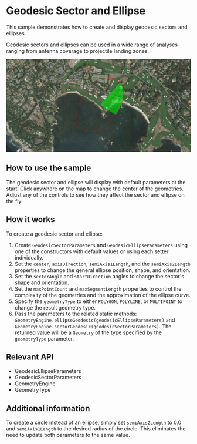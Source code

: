 <h1>Geodesic Sector and Ellipse</h1>

<p>This sample demonstrates how to create and display geodesic sectors and ellipses.</p>

<p>Geodesic sectors and ellipses can be used in a wide range of analyses ranging from antenna coverage to projectile landing zones.</p>

<p><img src="GeodesicSectorAndEllipse.png"/></p>

<h2>How to use the sample</h2>

<p>The geodesic sector and ellipse will display with default parameters at the start. Click anywhere on the map to change the center of the geometries. Adjust any of the controls to see how they affect the sector and ellipse on the fly.</p>

<h2 id="howitworks">How it works</h2>

<p>To create a geodesic sector and ellipse:</p>

<ol>
<li>Create <code>GeodesicSectorParameters</code> and <code>GeodesicEllipseParameters</code> using one of the constructors with default values or using each setter individually.</li>

<li>Set the <code>center</code>, <code>axisDirection</code>, <code>semiAxis1Length</code>, and the <code>semiAxis2Length</code> properties to change the general ellipse position, shape, and orientation.</li>

<li>Set the <code>sectorAngle</code> and <code>startDirection</code> angles to change the sector's shape and orientation.</li>

<li>Set the <code>maxPointCount</code> and <code>maxSegmentLength</code> properties to control the complexity of the geometries and the approximation of the ellipse curve.</li>

<li>Specify the <code>geometryType</code> to either <code>POLYGON</code>, <code>POLYLINE</code>, or <code>MULTIPOINT</code> to change the result geometry type.</li>

<li>Pass the parameters to the related static methods: <code>GeometryEngine.ellipseGeodesic(geodesicEllipseParameters)</code> and <code>GeometryEngine.sectorGeodesic(geodesicSectorParameters)</code>. The returned value will be a <code>Geometry</code> of the type specified by the <code>geometryType</code> parameter.</li>
</ol>

<h2>Relevant API</h2>

<ul>
<li>GeodesicEllipseParameters</li>
  
<li>GeodesicSectorParameters</li>

<li>GeometryEngine</li>

<li>GeometryType</li>
</ul>

<h2 id="additionalinformation">Additional information</h2>

<p>To create a circle instead of an ellipse, simply set <code>semiAxis2Length</code> to 0.0 and <code>semiAxis1Length</code> to the desired radius of the circle. This eliminates the need to update both parameters to the same value.</p>
